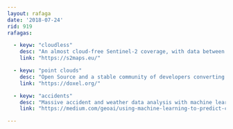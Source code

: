 ```yaml
---
layout: rafaga
date: '2018-07-24'
rid: 919
rafagas:

  - keyw: "cloudless"
    desc: "An almost cloud-free Sentinel-2 coverage, with data between May 2016 and April 2017, and made available as Open Data"
    link: "https://s2maps.eu/"

  - keyw: "point clouds"
    desc: "Open Source and a stable community of developers converting picture sequences into point clouds ready for 3D reconstruction"
    link: "https://doxel.org/"

  - keyw: "accidents"
    desc: "Massive accident and weather data analysis with machine learning techniques to predict transit accident locations"
    link: "https://medium.com/geoai/using-machine-learning-to-predict-car-accident-risk-4d92c91a7d57"

---
```

